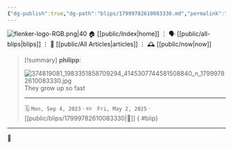 ```yaml
---
{"dg-publish":true,"dg-path":"blips/17999782610083330.md","permalink":"/blips/17999782610083330/","title":"philipp on instagram @ 2023-09-04"}
---
```



<div class="transclusion internal-embed is-loaded"><div class="markdown-embed">




![flenker-logo-RGB.png|40](/img/user/attachments/flenker-logo-RGB.png)
🏠 [[public/Index\|home]]  ⋮ 🗣️ [[public/all-blips\|blips]] ⋮  📝 [[public/All Articles\|articles]]  ⋮ 🕰️ [[public/now\|now]]


</div></div>


> [!summary] **philipp**:
>
> ![374819081_1983351858709294_4145307744581508840_n_17999782610083330.jpg](/img/user/attachments/374819081_1983351858709294_4145307744581508840_n_17999782610083330.jpg)
> They grow up so fast
> - - -
>
> 🗓️ <code>Mon, Sep 4, 2023</code>  · ✏️ <code> Fri, May 2, 2025</code>  · [[public/blips/17999782610083330\|🔗]]
{ #blip}


- - -

 👾

